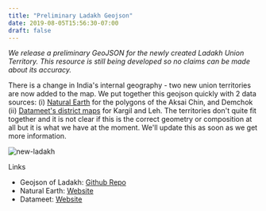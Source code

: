 ```yaml
---
title: "Preliminary Ladakh Geojson"
date: 2019-08-05T15:56:30-07:00
draft: false
---
```


_We release a preliminary GeoJSON for the newly created Ladakh Union Territory. This resource is still being developed so no claims can be made about its accuracy._

There is a change in India's internal geography - two new union territories
are now added to the map. We put together this geojson quickly with 2 data
sources: (i) [Natural Earth](https://www.naturalearthdata.com/downloads/10m-cultural-vectors/10m-admin-0-breakaway-disputed-areas/) for the polygons
of the Aksai Chin, and Demchok (ii) [Datameet's district maps](https://github.com/datameet/maps/tree/master/Districts) for Kargil and Leh. The territories don't quite fit together
and it is not clear if this is the correct geometry or composition at all but it is what we have at the moment. We'll update this
as soon as we get more information.

![new-ladakh](/img/new_ladakh_ut.png)

Links

* Geojson of Ladakh: [Github Repo](https://github.com/india-in-data/new_uts_2019/blob/master/new_ladakh_ut.json)
* Natural Earth: [Website](https://www.naturalearthdata.com/downloads/10m-cultural-vectors/10m-admin-0-breakaway-disputed-areas/)
* Datameet: [Website](https://github.com/datameet/maps/tree/master/Districts)